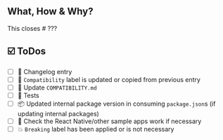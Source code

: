## What, How & Why?
<!-- Describe the changes and give some hints to guide your reviewers if possible. -->
<!-- E.g. reference to other repos: This closes realm/realm-sync#??? -->
<!-- Please read CONTRIBUTING.md -->

This closes # ??? <!-- link to an existing issue -->

## ☑️ ToDos
<!-- Add your own todos here -->
* [ ] 📝 Changelog entry
* [ ] 📝 `Compatibility` label is updated or copied from previous entry
* [ ] 📝 Update `COMPATIBILITY.md`
* [ ] 🚦 Tests
* [ ] 📦 Updated internal package version in consuming `package.json`s (if updating internal packages)
* [ ] 📱 Check the React Native/other sample apps work if necessary
* [ ] 💥 `Breaking` label has been applied or is not necessary
